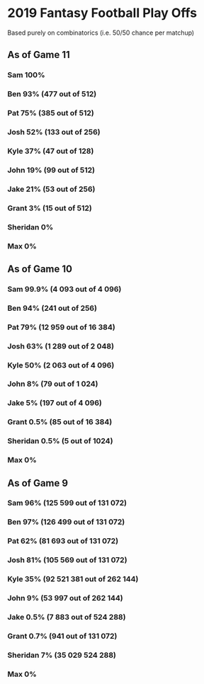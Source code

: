 # 2019 Fantasy Football Play Offs
Based purely on combinatorics (i.e. 50/50 chance per matchup)

## As of Game 11
### Sam 100% 
### Ben 93% (477 out of 512)
### Pat 75% (385 out of 512)
### Josh 52% (133 out of 256)
### Kyle 37% (47 out of 128)
### John 19% (99 out of 512)
### Jake 21% (53 out of 256)
### Grant 3% (15 out of 512)
### Sheridan 0%
### Max 0%

## As of Game 10
### Sam 99.9% (4 093 out of 4 096)
### Ben 94% (241 out of 256)
### Pat 79% (12 959 out of 16 384)
### Josh 63% (1 289 out of 2 048)
### Kyle 50% (2 063 out of 4 096)
### John 8% (79 out of 1 024)
### Jake 5% (197 out of 4 096)
### Grant 0.5% (85 out of 16 384)
### Sheridan 0.5% (5 out of 1024)
### Max 0%

## As of Game 9
### Sam 96% (125 599 out of 131 072)
### Ben 97% (126 499 out of 131 072)
### Pat 62% (81 693 out of 131 072)
### Josh 81% (105 569 out of 131 072)
### Kyle 35% (92 521 381 out of 262 144)
### John 9% (53 997 out of 262 144)
### Jake 0.5% (7 883 out of 524 288)
### Grant 0.7% (941 out of 131 072)
### Sheridan 7% (35 029 524 288)
### Max 0%
